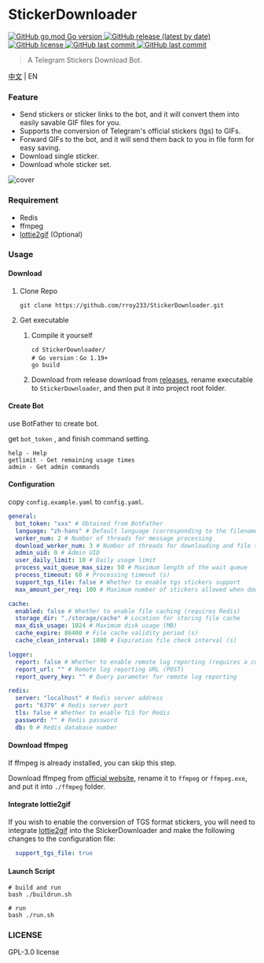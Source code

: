 # StickerDownloader
<p>
   <a href="https://github.com/rroy233/StickerDownloader">
      <img alt="GitHub go.mod Go version" src="https://img.shields.io/github/go-mod/go-version/rroy233/StickerDownloader?style=flat-square">
   </a>
   <a href="https://github.com/rroy233/StickerDownloader/releases">
      <img alt="GitHub release (latest by date)" src="https://img.shields.io/github/v/release/rroy233/StickerDownloader?style=flat-square">
   </a>
   <a href="https://github.com/rroy233/StickerDownloader/blob/main/LICENSE">
      <img alt="GitHub license" src="https://img.shields.io/github/license/rroy233/StickerDownloader?style=flat-square">
   </a>
   <a href="https://github.com/rroy233/StickerDownloader/commits/main">
      <img alt="GitHub last commit" src="https://img.shields.io/github/last-commit/rroy233/StickerDownloader?style=flat-square">
   </a>
    <a href="https://t.me/stickers_download_bot">
      <img alt="GitHub last commit" src="https://img.shields.io/badge/demo-%40stickers__download__bot-green?style=flat-square">
   </a>
</p>

> A Telegram Stickers Download Bot.

[中文](README.md) | EN

### Feature

* Send stickers or sticker links to the bot, and it will convert them into easily savable GIF files for you.
* Supports the conversion of Telegram's official stickers (tgs) to GIFs.
* Forward GIFs to the bot, and it will send them back to you in file form for easy saving.
* Download single sticker.
* Download whole sticker set.

![cover](docs/demo.gif)

### Requirement

- Redis
- ffmpeg
- [lottie2gif](https://github.com/rroy233/lottie2gif) (Optional)

### Usage

#### Download

1. Clone Repo

   ```shell
   git clone https://github.com/rroy233/StickerDownloader.git
   ```

2. Get executable

    1. Compile it yourself

       ```shell
       cd StickerDownloader/
       # Go version：Go 1.19+
       go build
       ```
    2. Download from release
       download from [releases](https://github.com/rroy233/StickerDownloader/releases), rename executable to `StickerDownloader`, and then put it into project root folder.


#### Create Bot

use BotFather to create bot.

get `bot_token` , and finish command setting.

```
help - Help
getlimit - Get remaining usage times
admin - Get admin commands
```

#### Configuration

copy `config.example.yaml` to `config.yaml`.

```yaml
general:
  bot_token: "xxx" # Obtained from BotFather
  language: "zh-hans" # Default language (corresponding to the filename in the /languages folder)
  worker_num: 2 # Number of threads for message processing
  download_worker_num: 3 # Number of threads for downloading and file transcoding
  admin_uid: 0 # Admin UID
  user_daily_limit: 10 # Daily usage limit
  process_wait_queue_max_size: 50 # Maximum length of the wait queue
  process_timeout: 60 # Processing timeout (s)
  support_tgs_file: false # Whether to enable tgs stickers support
  max_amount_per_req: 100 # Maximum number of stickers allowed when downloading the whole set

cache:
  enabled: false # Whether to enable file caching (requires Redis)
  storage_dir: "./storage/cache" # Location for storing file cache
  max_disk_usage: 1024 # Maximum disk usage (MB)
  cache_expire: 86400 # File cache validity period (s)
  cache_clean_interval: 1800 # Expiration file check interval (s)

logger:
  report: false # Whether to enable remote log reporting (requires a custom receiver, see https://github.com/rroy233/logger)
  report_url: "" # Remote log reporting URL (POST)
  report_query_key: "" # Query parameter for remote log reporting

redis:
  server: "localhost" # Redis server address
  port: "6379" # Redis server port
  tls: false # Whether to enable TLS for Redis
  password: "" # Redis password
  db: 0 # Redis database number
```

#### Download ffmpeg

If ffmpeg is already installed, you can skip this step.

Download ffmpeg from [official website](https://ffmpeg.org/),  rename it to `ffmpeg` or `ffmpeg.exe`, and put it into `./ffmpeg` folder.

#### Integrate lottie2gif

If you wish to enable the conversion of TGS format stickers, you will need to integrate [lottie2gif](https://github.com/rroy233/lottie2gif) into the StickerDownloader and make the following changes to the configuration file:

```yaml
  support_tgs_file: true
```

#### Launch Script

```shell
# build and run
bash ./buildrun.sh 

# run
bash ./run.sh 
```

### LICENSE
GPL-3.0 license